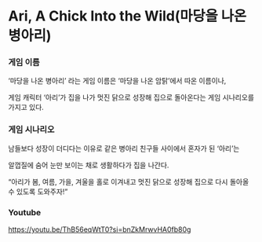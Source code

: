 # Ari, A Chick Into the Wild(마당을 나온 병아리)
### 게임 이름
‘마당을 나온 병아리’ 라는 게임 이름은 ‘마당을 나온 암탉’에서 따온 이름이나, 

게임 캐릭터 ‘아리’가 집을 나가 멋진 닭으로 성장해 집으로 돌아온다는 게임 시나리오를 가지고 있다.


### 게임 시나리오
남들보다 성장이 더디다는 이유로 같은 병아리 친구들 사이에서 혼자가 된 ‘아리’는 

알껍질에 숨어 눈만 보이는 채로 생활하다가 집을 나간다.


“아리가 봄, 여름, 가을, 겨울을 홀로 이겨내고 멋진 닭으로 성장해 집으로 다시 돌아올 수 있도록 도와주자!”


### Youtube
<https://youtu.be/ThB56eqWtT0?si=bnZkMrwvHA0fb80g>
